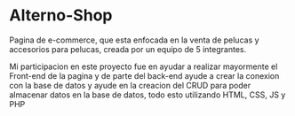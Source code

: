 # Alterno-Shop
Pagina de e-commerce, que esta enfocada en la venta de pelucas y accesorios para pelucas, creada por un equipo de 5 integrantes.

Mi participacion en este proyecto fue en ayudar a realizar mayormente el Front-end de la pagina y de parte del back-end ayude a crear la conexion con la base de datos y ayude en la creacion del CRUD para poder almacenar datos en la base de datos, todo esto utilizando HTML, CSS, JS y PHP
